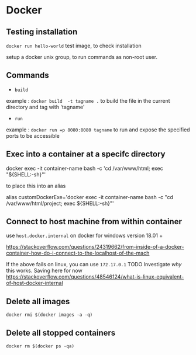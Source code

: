 # Docker

## Testing installation

`docker run hello-world` test image, to check installation

setup a docker unix group, to run commands as non-root user.

## Commands

* `build`

example : `docker build  -t tagname .` to build the file in the current directory and tag with 'tagname'

* `run`

example : `docker run =p 8080:8080 tagname` to run and expose the specified ports to be accessible

## Exec into a container at a specifc directory

docker exec -it container-name bash -c 'cd /var/www/html; exec "${SHELL:-sh}"'

to place this into an alias

alias customDockerExe='docker exec -it container-name bash -c "cd /var/www/html/project; exec ${SHELL:-sh}"'

## Connect to host machine from within container

use `host.docker.internal` on docker for windows version 18.01 +

https://stackoverflow.com/questions/24319662/from-inside-of-a-docker-container-how-do-i-connect-to-the-localhost-of-the-mach

If the above fails on linux, you can use `172.17.0.1` TODO Investigate _why_ this works. Saving here for now
https://stackoverflow.com/questions/48546124/what-is-linux-equivalent-of-host-docker-internal

## Delete all images

`docker rmi $(docker images -a -q)`

## Delete all stopped containers

`docker rm $(docker ps -qa)`

